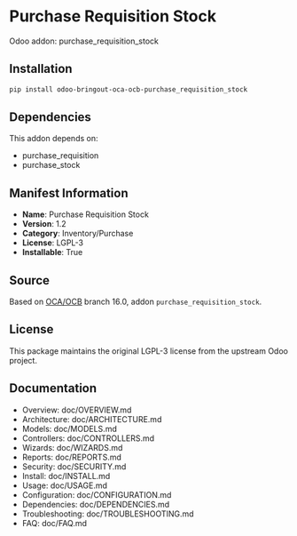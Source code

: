 # Purchase Requisition Stock

Odoo addon: purchase_requisition_stock

## Installation

```bash
pip install odoo-bringout-oca-ocb-purchase_requisition_stock
```

## Dependencies

This addon depends on:
- purchase_requisition
- purchase_stock

## Manifest Information

- **Name**: Purchase Requisition Stock
- **Version**: 1.2
- **Category**: Inventory/Purchase
- **License**: LGPL-3
- **Installable**: True

## Source

Based on [OCA/OCB](https://github.com/OCA/OCB) branch 16.0, addon `purchase_requisition_stock`.

## License

This package maintains the original LGPL-3 license from the upstream Odoo project.

## Documentation

- Overview: doc/OVERVIEW.md
- Architecture: doc/ARCHITECTURE.md
- Models: doc/MODELS.md
- Controllers: doc/CONTROLLERS.md
- Wizards: doc/WIZARDS.md
- Reports: doc/REPORTS.md
- Security: doc/SECURITY.md
- Install: doc/INSTALL.md
- Usage: doc/USAGE.md
- Configuration: doc/CONFIGURATION.md
- Dependencies: doc/DEPENDENCIES.md
- Troubleshooting: doc/TROUBLESHOOTING.md
- FAQ: doc/FAQ.md
